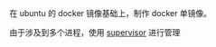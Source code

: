 在 ubuntu 的 docker 镜像基础上，制作 docker 单镜像。

由于涉及到多个进程，使用 [supervisor](https://github.com/Supervisor/supervisor) 进行管理